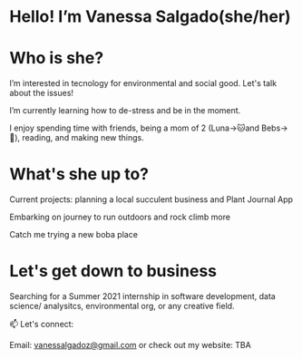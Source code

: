 # Hello! I’m Vanessa Salgado(she/her)

# Who is she? 


I’m interested in tecnology for environmental and social good. Let's talk about the issues!
 
I’m currently learning how to de-stress and be in the moment. 
 
I enjoy spending time with friends, being a mom of 2 (Luna->🐱and Bebs->🐶), reading, and making new things. 
 
 
 # What's she up to? 
 
Current projects: planning a local succulent business and Plant Journal App
 
Embarking on journey to run outdoors and rock climb more

Catch me trying a new boba place 

# Let's get down to business


Searching for a Summer 2021 internship in software development, data science/ analysitcs, environmental org, or any creative field. 


📫 Let's connect: 

Email: vanessalgadoz@gmail.com or check out my website: TBA


<!---
Vanessa-Salgado/Vanessa-Salgado is a ✨ special ✨ repository because its `README.md` (this file) appears on your GitHub profile.
You can click the Preview link to take a look at your changes.
--->
